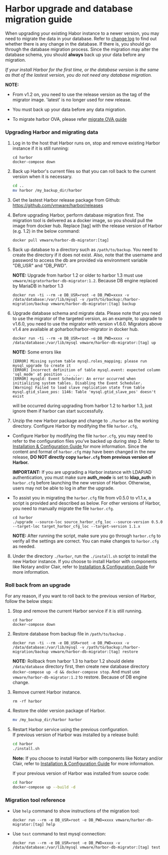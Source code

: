 # Harbor upgrade and database migration guide

When upgrading your existing Habor instance to a newer version, you may need to migrate the data in your database. Refer to [change log](../tools/migration/changelog.md) to find out whether there is any change in the database. If there is, you should go through the database migration process. Since the migration may alter the database schema, you should **always** back up your data before any migration.

*If your install Harbor for the first time, or the database version is the same as that of the lastest version, you do not need any database migration.*

**NOTE:** 
- From v1.2 on, you need to use the release version as the tag of the migrator image. 'latest' is no longer used for new release.

- You must back up your data before any data migration.

- To migrate harbor OVA, please refer [migrate OVA guide](migrate_ova_guide.md)

### Upgrading Harbor and migrating data

1. Log in to the host that Harbor runs on, stop and remove existing Harbor instance if it is still running:

    ```
    cd harbor
    docker-compose down
    ```

2.  Back up Harbor's current files so that you can roll back to the current version when it is necessary.
    ```sh
    cd ..
    mv harbor /my_backup_dir/harbor
    ```

3. Get the lastest Harbor release package from Github:
   https://github.com/vmware/harbor/releases

4. Before upgrading Harbor, perform database migration first.  The migration tool is delivered as a docker image, so you should pull the image from docker hub. Replace [tag] with the release version of Harbor (e.g. 1.2) in the below command:

    ```
    docker pull vmware/harbor-db-migrator:[tag]
    ```

5. Back up database to a directory such as `/path/to/backup`. You need to create the directory if it does not exist.  Also, note that the username and password to access the db are provided via environment variable "DB_USR" and "DB_PWD". 

    **NOTE:** Upgrade from harbor 1.2 or older to harbor 1.3 must use `vmware/migratorharbor-db-migrator:1.2`. Because DB engine replaced by MariaDB in harbor 1.3

    ```
    docker run -ti --rm -e DB_USR=root -e DB_PWD=xxxx -v /data/database:/var/lib/mysql -v /path/to/backup:/harbor-migration/backup vmware/harbor-db-migrator:[tag] backup
    ```

6.  Upgrade database schema and migrate data.
Please note that you need to use the migrator of the targeted version, as an example, to upgrade to v1.6.0, you need to use the migrator with version v1.6.0. Migrators above v1.4 are available at goharbor/harbor-migrator in docker hub.

    ```
    docker run -ti --rm -e DB_USR=root -e DB_PWD=xxxx -v /data/database:/var/lib/mysql vmware/harbor-db-migrator:[tag] up
    ```

     **NOTE:** Some errors like

    ```
    [ERROR] Missing system table mysql.roles_mapping; please run mysql_upgrade to create it
    [ERROR] Incorrect definition of table mysql.event: expected column 'sql_mode' at position ... ...
    [ERROR] mysqld: Event Scheduler: An error occurred when initializing system tables. Disabling the Event Scheduler.
    [Warning] Failed to load slave replication state from table mysql.gtid_slave_pos: 1146: Table 'mysql.gtid_slave_pos' doesn't exist
    ```
    will be occurred during upgrading from harbor 1.2 to harbor 1.3, just ignore them if harbor can start successfully.

7. Unzip the new Harbor package and change to `./harbor` as the working directory. Configure Harbor by modifying the file `harbor.cfg`,

  - Configure Harbor by modifying the file `harbor.cfg`,
you may need to refer to the configuration files you've backed up during step 2.
Refer to [Installation & Configuration Guide ](../docs/installation_guide.md) for more information.
Since the content and format of `harbor.cfg` may have been changed in the new release, **DO NOT directly copy `harbor.cfg` from previous version of Harbor.**

	**IMPORTANT:** If you are upgrading a Harbor instance with LDAP/AD authentication,
you must make sure **auth_mode** is set to **ldap_auth** in `harbor.cfg` before launching the new version of Harbor. Otherwise, users may not be able to log in after the upgrade.

  - To assist you in migrating the `harbor.cfg` file from v0.5.0 to v1.1.x, a script is provided and described as below. For other versions of Harbor, you need to manually migrate the file `harbor.cfg`.

    ```
    cd harbor
    ./upgrade --source-loc source_harbor_cfg_loc --source-version 0.5.0 --target-loc target_harbor_cfg_loc --target-version 1.1.x
    ```
	**NOTE:** After running the script, make sure you go through `harbor.cfg` to verify all the settings are correct. You can make changes to `harbor.cfg` as needed.

8. Under the directory `./harbor`, run the `./install.sh` script to install the new Harbor instance. If you choose to install Harbor with components like Notary and/or Clair, refer to [Installation & Configuration Guide](../docs/installation_guide.md) for more information.

### Roll back from an upgrade
For any reason, if you want to roll back to the previous version of Harbor, follow the below steps:

1. Stop and remove the current Harbor service if it is still running.

    ```
    cd harbor
    docker-compose down
    ```
2. Restore database from backup file in `/path/to/backup` . 

    ```
    docker run -ti --rm -e DB_USR=root -e DB_PWD=xxxx -v /data/database:/var/lib/mysql -v /path/to/backup:/harbor-migration/backup vmware/harbor-db-migrator:[tag] restore
    ```
    **NOTE:** Rollback from harbor 1.3 to harbor 1.2 should delete `/data/database` directory first, then create new database directory `docker-compose up -d && docker-compose stop`. And must use `vmware/harbor-db-migrator:1.2` to restore. Because of DB engine change.

3. Remove current Harbor instance.
    ```
    rm -rf harbor
    ```

4. Restore the older version package of Harbor.
    ```sh
    mv /my_backup_dir/harbor harbor
    ```

5. Restart Harbor service using the previous configuration.  
   If previous version of Harbor was installed by a release build:
    ```sh
    cd harbor
    ./install.sh
    ```
   **Note:** If you choose to install Harbor with components like Notary and/or Clair, refer to [Installation & Configuration Guide](../docs/installation_guide.md) for more information.

   If your previous version of Harbor was installed from source code:
    ```sh
    cd harbor
    docker-compose up --build -d
    ```

### Migration tool reference
- Use `help` command to show instructions of the migration tool:

    ```docker run --rm -e DB_USR=root -e DB_PWD=xxxx vmware/harbor-db-migrator:[tag] help```

- Use `test` command to test mysql connection:

    ```docker run --rm -e DB_USR=root -e DB_PWD=xxxx -v /data/database:/var/lib/mysql vmware/harbor-db-migrator:[tag] test```
